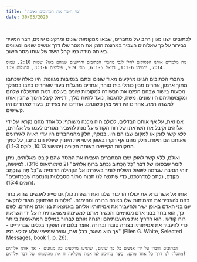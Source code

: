 ```yaml
---
title: 'מי חיבר את הכתובים ואיפה'
date: 30/03/2020

---
```


לכתובים ישנו מגוון רחב של מחברים, שבאו ממקומות שונים ומרקעים שונים, דבר המעיד בבירור על כך שאלוהים העביר במרוצת הזמן את המסר שלו דרך אנשים שונים ומגוונים באותה מידה כמו קהל היעד של אותו מסר חשוב.

`מה מלמדים אותנו הפסוקים להלן לגבי מחברי הכתובים והרקעים שמהם באו? שמות 2:10, עמוס 7:14, ירמיהו 1:1-6, דניאל 6:1-5, מתי 9:9, פיליפים 3:3-6, התגלות 1:9.`

מחברי הכתובים הגיעו מרקעים מאוד שונים וכתבו בנסיבות מגוונות. היו כאלה שכתבו מתוך ארמון, אחרים מבין כותלי בית סוהר, אחדים מהגלות בעוד שאחרים כתבו במהלך מסעות בישור שבהם הפיצו את הבשורה למקומות שונים בעולם. רמת ההשכלה שלהם ומקצועותיהם היו שונים. משה, לדוגמה, נועד להיות מלך, ודניאל קיבל חינוך שהכין אותו למשרה רמה. אחרים היו רועי צאן פשוטים. אחדים היו צעירים, בעוד שאחרים היו קשישים.

אם זאת, על אף אותם הבדלים, לכולם היה מכנה משותף: כל אחד מהם נקראו על ידי אלוהים וקיבל את השראתו של רוח הקודש על מנת להעביר מסרים לעמו של אלוהים, ללא קשר לזמן או למקום שבו הם חיו. בנוסף, חלק מהמחברים היו עדי ראייה לאירועים שאותם הם תיעדו. חלק מהם אף חקרו באופן אישי את העניין שעליו הם כתבו, על סמך המקורות הקיימים באותה תקופה (יהושוע 10:13, לוקס 1:1-3).

ואולם, ללא קשר לאופן שבו המחברים העבירו את המסר שהם קיבלו מאלוהים, ניתן לומר שבסופו של דבר "כָּל הַכָּתוּב נִכְתַּב בְּרוּחַ אֱלֹהִים" (2 טימותיאוס 3:16). למעשה, זוהי הסיבה שגרמה לשאול השליח לומר באיגרתו אל הקהילה הרומית ש"כָּל מַה שֶּׁנִּכְתַּב מִקֶּדֶם, נִכְתַּב לְהַדְרָכָתֵנוּ, כְּדֵי שֶׁתִּהְיֶה לָנוּ תִּקְוָה מִתּוֹךְ הַסַּבְלָנוּת וְהַנֶּחָמָה שֶׁבַּכְּתוּבִים" (רומים 15:4).

אותו אל אשר ברא את יכולת הדיבור שלנו ואת השפות כולן גם סייע לאנשים שהוא בחר בהם להעביר את האמיתות שלו בצורה ברורה ומהימנה. "אלוהים השתוקק מאוד לתקשר עם בני האדם באופן ישיר ולהעביר את אמיתותיו אליהם באמצאות בני אדם אחרים. לשם כך, הוא בחר בבני אדם מסוימים והכשיר אותם למשימה משמעותית זו על ידי השראת רוח קודשו. הוא הדריך את מחשבותיהם והנחה אותם לבחור במילים המתאימות ביותר כדי להעביר את אמיתותיו בצורה טובה וברורה. אוצר בלום זה הופקד בכלים שבריריים - אך הוא נשאר, בכל זאת, אוצר שמיימי שלא יסולא בפז" (Ellen G. White, Selected Messages, book 1, p. 26).

`הכתובים חוברו על ידי אנשים כל כך שונים, שהגיעו מרקעים כה מגוונים - אך אותו אלוהים מתגלה לנו דרך כל אחד מהם. כיצד מחזקת לנו אמת מופלאה זו את מהימנותו של דבר אלוהים?`